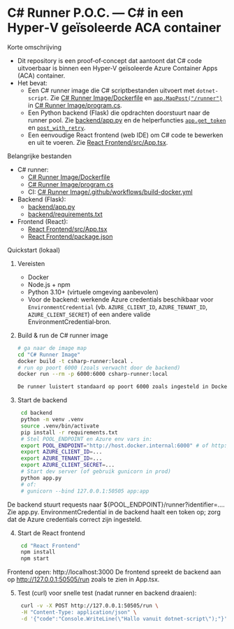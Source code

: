 # C# Runner P.O.C. — C# in een Hyper‑V geïsoleerde ACA container

Korte omschrijving
- Dit repository is een proof‑of‑concept dat aantoont dat C# code uitvoerbaar is binnen een Hyper‑V geïsoleerde Azure Container Apps (ACA) container.
- Het bevat:
  - Een C# runner image die C# scriptbestanden uitvoert met `dotnet-script`. Zie [C# Runner Image/Dockerfile](C%23%20Runner%20Image/Dockerfile) en [`app.MapPost("/runner")`](C%23%20Runner%20Image/program.cs) in [C# Runner Image/program.cs](C%23%20Runner%20Image/program.cs).
  - Een Python backend (Flask) die opdrachten doorstuurt naar de runner pool. Zie [backend/app.py](backend/app.py) en de helperfuncties [`app.get_token`](backend/app.py) en [`post_with_retry`](backend/app.py).
  - Een eenvoudige React frontend (web IDE) om C# code te bewerken en uit te voeren. Zie [React Frontend/src/App.tsx](React%20Frontend/src/App.tsx).

Belangrijke bestanden
- C# runner:
  - [C# Runner Image/Dockerfile](C%23%20Runner%20Image/Dockerfile)
  - [C# Runner Image/program.cs](C%23%20Runner%20Image/program.cs)
  - CI: [C# Runner Image/.github/workflows/build-docker.yml](C%23%20Runner%20Image/.github/workflows/build-docker.yml)
- Backend (Flask):
  - [backend/app.py](backend/app.py)
  - [backend/requirements.txt](backend/requirements.txt)
- Frontend (React):
  - [React Frontend/src/App.tsx](React%20Frontend/src/App.tsx)
  - [React Frontend/package.json](React%20Frontend/package.json)

Quickstart (lokaal)
1. Vereisten
   - Docker
   - Node.js + npm
   - Python 3.10+ (virtuele omgeving aanbevolen)
   - Voor de backend: werkende Azure credentials beschikbaar voor `EnvironmentCredential` (vb. `AZURE_CLIENT_ID`, `AZURE_TENANT_ID`, `AZURE_CLIENT_SECRET`) of een andere valide EnvironmentCredential‑bron.

2. Build & run de C# runner image
   ```sh
   # ga naar de image map
   cd "C# Runner Image"
   docker build -t csharp-runner:local .
   # run op poort 6000 (zoals verwacht door de backend)
   docker run --rm -p 6000:6000 csharp-runner:local

   De runner luistert standaard op poort 6000 zoals ingesteld in Dockerfile en program.cs.

3. Start de backend
   ```sh
    cd backend
    python -m venv .venv
    source .venv/bin/activate
    pip install -r requirements.txt
    # Stel POOL_ENDPOINT en Azure env vars in:
    export POOL_ENDPOINT="http://host.docker.internal:6000" # of http://localhost:6000
    export AZURE_CLIENT_ID=...
    export AZURE_TENANT_ID=...
    export AZURE_CLIENT_SECRET=...
    # Start dev server (of gebruik gunicorn in prod)
    python app.py
    # of:
    # gunicorn --bind 127.0.0.1:50505 app:app

De backend stuurt requests naar ${POOL_ENDPOINT}/runner?identifier=.... Zie app.py.
EnvironmentCredential in de backend haalt een token op; zorg dat de Azure credentials correct zijn ingesteld.

4. Start de React frontend
   ```sh
    cd "React Frontend"
    npm install
    npm start

Frontend open: http://localhost:3000
De frontend spreekt de backend aan op http://127.0.0.1:50505/run zoals te zien in App.tsx.


5. Test (curl) voor snelle test (nadat runner en backend draaien):
   ```sh
    curl -v -X POST http://127.0.0.1:50505/run \
    -H "Content-Type: application/json" \
    -d '{"code":"Console.WriteLine(\"Hallo vanuit dotnet-script\");"}'